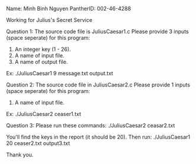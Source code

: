 Name: Minh Binh Nguyen
PantherID: 002-46-4288

Working for Julius's Secret Service

Question 1:
The source code file is JuliusCaesar1.c
Please provide 3 inputs (space seperate) for this program:
   1. An integer key (1 - 26).
   2. A name of input file.
   3. A name of output file.

Ex: ./JuliusCaesar1 9 message.txt output.txt

Question 2:
The source code file in JuliusCaesar2.c
Please provide 1 inputs (space seperate) for this program:
   1. A name of input file.

Ex: ./JuliusCaesar2 ceaser1.txt

Question 3:
Please run these commands:
./JuliusCaesar2 ceasar2.txt

You'll find the keys in the report (it should be 20).
Then run:
./JuliusCaesar1 20 ceaser2.txt output3.txt

Thank you.
